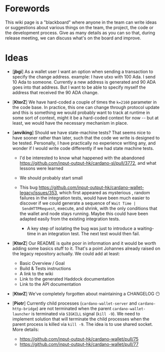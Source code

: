 # Forewords

This wiki page is a "blackboard" where anyone in the team can write ideas or suggestions about various things on the team, the project, the code or the development process. Give as many details as you can so that, during release meeting, we can discuss what's on the board and improve. 

# Ideas

* [**jbgi**] As a wallet user I want an option when sending a transaction to specify the change address. example: I have utxo with 100 Ada. I send 10 Ada to someone. Currently a new address is generated and 90 ADA goes into that address. But I want to be able to specify myself the address that received the 90 ADA change.

* [**KtorZ**] We have hard-coded a couple of times the `k=2160` parameter in the code base. In practice, this one can change through protocol update and this is something we would probably want to track at runtime in some sort of context, might it be a hard-coded context for now -- but at least, we would have the necessary mechanism in place. 

* [**anviking**] Should we have state-machine tests? That seems nice to have sooner rather than later, such that the code we write is designed to be tested. Personally, I have practically no experience writing any, and wonder if I would write code differently if we had state machine tests.

    * I'd be interested to know what happened with the abandoned https://github.com/input-output-hk/cardano-sl/pull/3772, and what lessons were learned

    * We should probably start small

    * This bug https://github.com/input-output-hk/cardano-wallet-legacy/issues/353, which first appeared as mysterious , random failures in the integration tests, would have been much easier to discover if we could generate a sequence of `Wait Time | SendHTTPRequest`, execute, and shrink, with the only conditions that the wallet and node stays running. Maybe this could have been adapted easily from the existing integration tests.

        * A key step of isolating the bug was just to introduce a waiting-time in an integration test. The next test would then fail.

* [**KtorZ**] Our README is quite poor in information and it would be worth adding some basics stuff to it. That's a point Johannes already raised on the legacy repository actually. We could add at least:
    - Basic Overview / Goal 
    - Build & Tests instructions
    - A link to the wiki
    - Link to the generated Haddock documentation
    - Link to the API documentation

* [**KtorZ**] We've completely forgotten about maintaining a CHANGELOG :no_mouth: 

* [**Piotr**] Currently child processes (`cardano-wallet-server` and `cardano-http-bridge`) are not terminated when the parent `cardano-wallet-launcher` is terminated via `SIGKILL` signal (`kill -9`). We need to implement solution that will terminate the child processes when the parent process is killed via `kill -9`. The idea is to use shared socket. More details:
    - https://github.com/input-output-hk/cardano-wallet/pull/75
    - https://github.com/input-output-hk/cardano-wallet/pull/77 